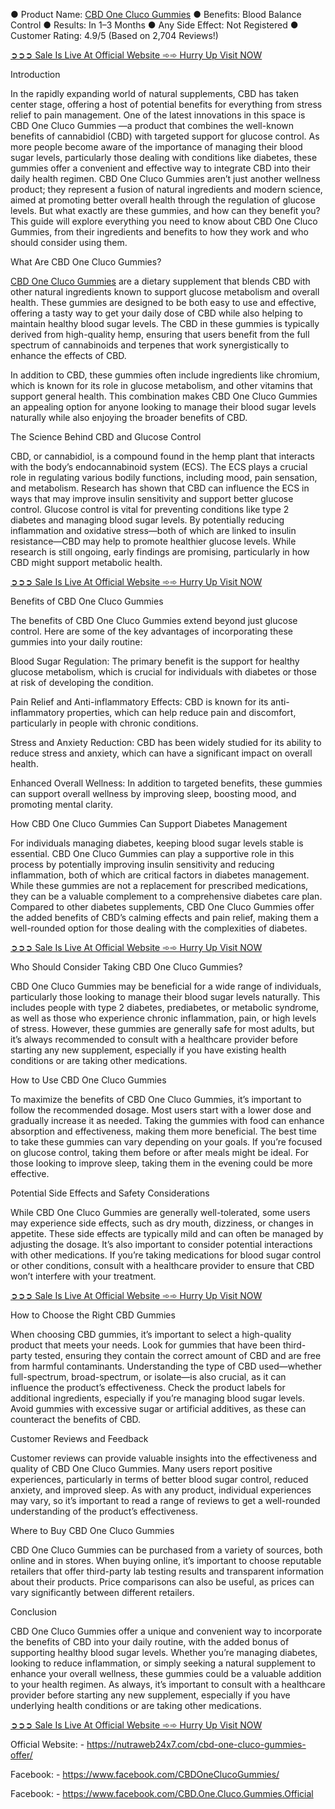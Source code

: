 
● Product Name: [CBD One Cluco Gummies](https://www.facebook.com/CBDOneClucoGummies/)
● Benefits: Blood Balance Control
● Results: In 1–3 Months
● Any Side Effect: Not Registered
● Customer Rating: 4.9/5 (Based on 2,704 Reviews!)‍

[➲➲➲ Sale Is Live At Official Website ➾➾ Hurry Up Visit NOW](https://nutraweb24x7.com/cbd-one-cluco-gummies-offer/)

Introduction

In the rapidly expanding world of natural supplements, CBD has taken center stage, offering a host of potential benefits for everything from stress relief to pain management. One of the latest innovations in this space is CBD One Cluco Gummies —a product that combines the well-known benefits of cannabidiol (CBD) with targeted support for glucose control. As more people become aware of the importance of managing their blood sugar levels, particularly those dealing with conditions like diabetes, these gummies offer a convenient and effective way to integrate CBD into their daily health regimen.
CBD One Cluco Gummies aren’t just another wellness product; they represent a fusion of natural ingredients and modern science, aimed at promoting better overall health through the regulation of glucose levels. But what exactly are these gummies, and how can they benefit you? This guide will explore everything you need to know about CBD One Cluco Gummies, from their ingredients and benefits to how they work and who should consider using them.

What Are CBD One Cluco Gummies?

[CBD One Cluco Gummies](https://www.facebook.com/CBD.One.Cluco.Gummies.Official) are a dietary supplement that blends CBD with other natural ingredients known to support glucose metabolism and overall health. These gummies are designed to be both easy to use and effective, offering a tasty way to get your daily dose of CBD while also helping to maintain healthy blood sugar levels. The CBD in these gummies is typically derived from high-quality hemp, ensuring that users benefit from the full spectrum of cannabinoids and terpenes that work synergistically to enhance the effects of CBD.

In addition to CBD, these gummies often include ingredients like chromium, which is known for its role in glucose metabolism, and other vitamins that support general health. This combination makes CBD One Cluco Gummies an appealing option for anyone looking to manage their blood sugar levels naturally while also enjoying the broader benefits of CBD.

The Science Behind CBD and Glucose Control

CBD, or cannabidiol, is a compound found in the hemp plant that interacts with the body’s endocannabinoid system (ECS). The ECS plays a crucial role in regulating various bodily functions, including mood, pain sensation, and metabolism. Research has shown that CBD can influence the ECS in ways that may improve insulin sensitivity and support better glucose control.
Glucose control is vital for preventing conditions like type 2 diabetes and managing blood sugar levels. By potentially reducing inflammation and oxidative stress—both of which are linked to insulin resistance—CBD may help to promote healthier glucose levels. While research is still ongoing, early findings are promising, particularly in how CBD might support metabolic health.

[➲➲➲ Sale Is Live At Official Website ➾➾ Hurry Up Visit NOW](https://nutraweb24x7.com/cbd-one-cluco-gummies-offer/)

Benefits of CBD One Cluco Gummies

The benefits of CBD One Cluco Gummies extend beyond just glucose control. Here are some of the key advantages of incorporating these gummies into your daily routine:

Blood Sugar Regulation: The primary benefit is the support for healthy glucose metabolism, which is crucial for individuals with diabetes or those at risk of developing the condition.

Pain Relief and Anti-inflammatory Effects: CBD is known for its anti-inflammatory properties, which can help reduce pain and discomfort, particularly in people with chronic conditions.

Stress and Anxiety Reduction: CBD has been widely studied for its ability to reduce stress and anxiety, which can have a significant impact on overall health.

Enhanced Overall Wellness: In addition to targeted benefits, these gummies can support overall wellness by improving sleep, boosting mood, and promoting mental clarity.

How CBD One Cluco Gummies Can Support Diabetes Management

For individuals managing diabetes, keeping blood sugar levels stable is essential. CBD One Cluco Gummies can play a supportive role in this process by potentially improving insulin sensitivity and reducing inflammation, both of which are critical factors in diabetes management. While these gummies are not a replacement for prescribed medications, they can be a valuable complement to a comprehensive diabetes care plan.
Compared to other diabetes supplements, CBD One Cluco Gummies offer the added benefits of CBD’s calming effects and pain relief, making them a well-rounded option for those dealing with the complexities of diabetes.

[➲➲➲ Sale Is Live At Official Website ➾➾ Hurry Up Visit NOW](https://nutraweb24x7.com/cbd-one-cluco-gummies-offer/)

Who Should Consider Taking CBD One Cluco Gummies?

CBD One Cluco Gummies may be beneficial for a wide range of individuals, particularly those looking to manage their blood sugar levels naturally. This includes people with type 2 diabetes, prediabetes, or metabolic syndrome, as well as those who experience chronic inflammation, pain, or high levels of stress.
However, these gummies are generally safe for most adults, but it’s always recommended to consult with a healthcare provider before starting any new supplement, especially if you have existing health conditions or are taking other medications.

How to Use CBD One Cluco Gummies

To maximize the benefits of CBD One Cluco Gummies, it’s important to follow the recommended dosage. Most users start with a lower dose and gradually increase it as needed. Taking the gummies with food can enhance absorption and effectiveness, making them more beneficial.
The best time to take these gummies can vary depending on your goals. If you’re focused on glucose control, taking them before or after meals might be ideal. For those looking to improve sleep, taking them in the evening could be more effective.

Potential Side Effects and Safety Considerations

While CBD One Cluco Gummies are generally well-tolerated, some users may experience side effects, such as dry mouth, dizziness, or changes in appetite. These side effects are typically mild and can often be managed by adjusting the dosage.
It’s also important to consider potential interactions with other medications. If you’re taking medications for blood sugar control or other conditions, consult with a healthcare provider to ensure that CBD won’t interfere with your treatment.

[➲➲➲ Sale Is Live At Official Website ➾➾ Hurry Up Visit NOW](https://nutraweb24x7.com/cbd-one-cluco-gummies-offer/)

How to Choose the Right CBD Gummies

When choosing CBD gummies, it’s important to select a high-quality product that meets your needs. Look for gummies that have been third-party tested, ensuring they contain the correct amount of CBD and are free from harmful contaminants. Understanding the type of CBD used—whether full-spectrum, broad-spectrum, or isolate—is also crucial, as it can influence the product’s effectiveness.
Check the product labels for additional ingredients, especially if you’re managing blood sugar levels. Avoid gummies with excessive sugar or artificial additives, as these can counteract the benefits of CBD.

Customer Reviews and Feedback

Customer reviews can provide valuable insights into the effectiveness and quality of CBD One Cluco Gummies. Many users report positive experiences, particularly in terms of better blood sugar control, reduced anxiety, and improved sleep. As with any product, individual experiences may vary, so it’s important to read a range of reviews to get a well-rounded understanding of the product’s effectiveness.

Where to Buy CBD One Cluco Gummies

CBD One Cluco Gummies can be purchased from a variety of sources, both online and in stores. When buying online, it’s important to choose reputable retailers that offer third-party lab testing results and transparent information about their products. Price comparisons can also be useful, as prices can vary significantly between different retailers.

Conclusion

CBD One Cluco Gummies offer a unique and convenient way to incorporate the benefits of CBD into your daily routine, with the added bonus of supporting healthy blood sugar levels. Whether you’re managing diabetes, looking to reduce inflammation, or simply seeking a natural supplement to enhance your overall wellness, these gummies could be a valuable addition to your health regimen. As always, it’s important to consult with a healthcare provider before starting any new supplement, especially if you have underlying health conditions or are taking other medications.

[➲➲➲ Sale Is Live At Official Website ➾➾ Hurry Up Visit NOW](https://nutraweb24x7.com/cbd-one-cluco-gummies-offer/)

Official Website: - https://nutraweb24x7.com/cbd-one-cluco-gummies-offer/

Facebook: - https://www.facebook.com/CBDOneClucoGummies/

Facebook: - https://www.facebook.com/CBD.One.Cluco.Gummies.Official
